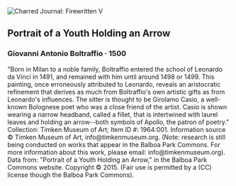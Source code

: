 <div class="artwork-of-the-day">
  <div class="container">
    <div class="img-wrapper">
      <img
        src="https://uploads4.wikiart.org/images/giovanni-antonio-boltraffio/portrait-of-a-youth-holding-an-arrow-1510.jpg!Large.jpg"
        alt="Charred Journal: Firewritten V" />
    </div>
    <div class="artwork-detail">
      <div class="artwork-origin"> 
        <h2 class="artwork-name">Portrait of a Youth Holding an Arrow</h2>
        <h3 class="artist">
          Giovanni Antonio Boltraffio
                    ·  1500
        </h3>
      </div>
      <p class="description">
        <span class="artwork-description-text ng-binding" ng-bind-html="viewModel.ArtworkOfTheDay.Description | unsafe">"Born in Milan to a noble family, Boltraffio entered the school of Leonardo da Vinci in 1491, and remained with him until around 1498 or 1499. This painting, once erroneously attributed to Leonardo, reveals an aristocratic refinement that derives as much from Boltraffio's own artistic gifts as from Leonardo's influences. The sitter is thought to be Girolamo Casio, a well-known Bolognese poet who was a close friend of the artist. Casio is shown wearing a narrow headband, called a fillet, that is intertwined with laurel leaves and holding an arrow--both symbols of Apollo, the patron of poetry."
<br>Collection: Timken Museum of Art; Item ID #: 1964:001. Information source © Timken Museum of Art, info@timkenmuseum.org. (Note: research is still being conducted on works that appear in the Balboa Park Commons. For more information about this work, please email: info@timkenmuseum.org).
<br>Data from: "Portrait of a Youth Holding an Arrow," in the Balboa Park Commons website. Copyright © 2015. (Fair use is permitted by a (CC) license though the Balboa Park Commons).</span>
                        <div class="text-shadow-container" ng-show="showShadow" style=""></div>
      </p>
    </div>
  </div>

</div>
